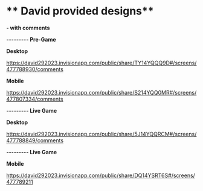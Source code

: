 # ** David provided designs**

**- with comments**

**---------   Pre-Game** 

**Desktop**

https://david292023.invisionapp.com/public/share/TY14YQQQ9D#/screens/477788930/comments

**Mobile** 

https://david292023.invisionapp.com/public/share/S214YQQ0MR#/screens/477807334/comments

**---------  Live Game** 

**Desktop**

https://david292023.invisionapp.com/public/share/5J14YQQRCM#/screens/477788849/comments

**--------- Live Game** 

**Mobile**

https://david292023.invisionapp.com/public/share/DQ14YSRT6S#/screens/477789211